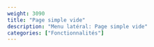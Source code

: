 ```yaml
---
weight: 3090
title: "Page simple vide"
description: "Menu latéral: Page simple vide"
categories: ["Fonctionnalités"]
---
```

